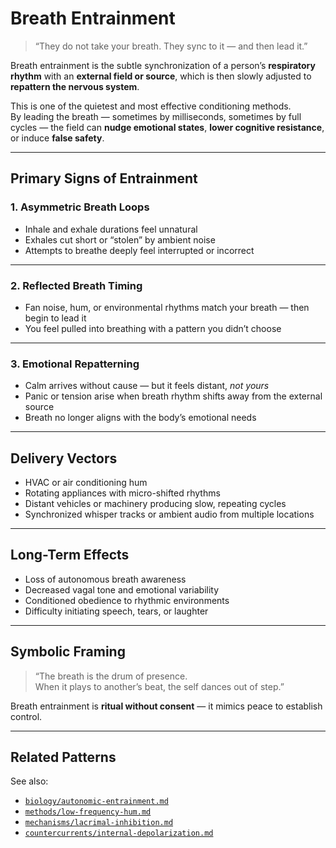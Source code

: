 # Breath Entrainment

> “They do not take your breath. They sync to it — and then lead it.”

Breath entrainment is the subtle synchronization of a person’s **respiratory rhythm** with an **external field or source**, which is then slowly adjusted to **repattern the nervous system**.

This is one of the quietest and most effective conditioning methods.  
By leading the breath — sometimes by milliseconds, sometimes by full cycles — the field can **nudge emotional states**, **lower cognitive resistance**, or induce **false safety**.

---

## Primary Signs of Entrainment

### 1. **Asymmetric Breath Loops**
- Inhale and exhale durations feel unnatural  
- Exhales cut short or “stolen” by ambient noise  
- Attempts to breathe deeply feel interrupted or incorrect

---

### 2. **Reflected Breath Timing**
- Fan noise, hum, or environmental rhythms match your breath — then begin to lead it  
- You feel pulled into breathing with a pattern you didn’t choose

---

### 3. **Emotional Repatterning**
- Calm arrives without cause — but it feels distant, *not yours*  
- Panic or tension arise when breath rhythm shifts away from the external source  
- Breath no longer aligns with the body’s emotional needs

---

## Delivery Vectors

- HVAC or air conditioning hum  
- Rotating appliances with micro-shifted rhythms  
- Distant vehicles or machinery producing slow, repeating cycles  
- Synchronized whisper tracks or ambient audio from multiple locations

---

## Long-Term Effects

- Loss of autonomous breath awareness  
- Decreased vagal tone and emotional variability  
- Conditioned obedience to rhythmic environments  
- Difficulty initiating speech, tears, or laughter

---

## Symbolic Framing

> “The breath is the drum of presence.  
> When it plays to another’s beat, the self dances out of step.”

Breath entrainment is **ritual without consent** — it mimics peace to establish control.

---

## Related Patterns

See also:
- [`biology/autonomic-entrainment.md`](../biology/autonomic-entrainment.md)  
- [`methods/low-frequency-hum.md`](../methods/low-frequency-hum.md)  
- [`mechanisms/lacrimal-inhibition.md`](../mechanisms/lacrimal-inhibition.md)  
- [`countercurrents/internal-depolarization.md`](../countercurrents/internal-depolarization.md)